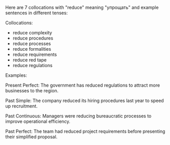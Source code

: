 Here are 7 collocations with "reduce" meaning "упрощать" and example sentences in different tenses:

Collocations:
- reduce complexity
- reduce procedures
- reduce processes
- reduce formalities
- reduce requirements
- reduce red tape
- reduce regulations

Examples:

Present Perfect: The government has reduced regulations to attract more businesses to the region.

Past Simple: The company reduced its hiring procedures last year to speed up recruitment.  

Past Continuous: Managers were reducing bureaucratic processes to improve operational efficiency.

Past Perfect: The team had reduced project requirements before presenting their simplified proposal.